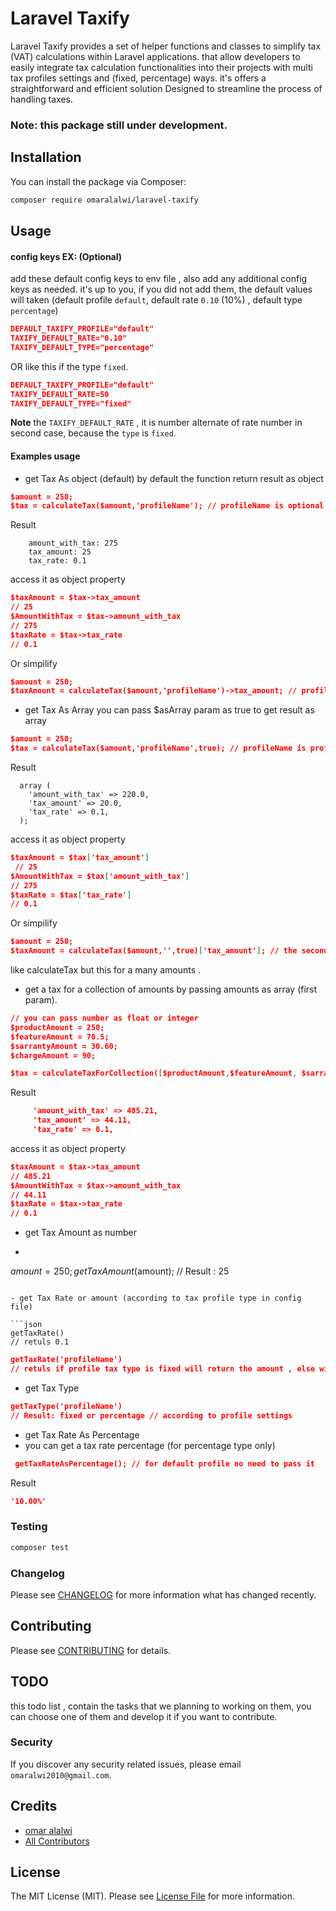 # Laravel Taxify

Laravel Taxify provides a set of helper functions and classes to simplify tax (VAT) calculations within Laravel applications. that allow developers to easily integrate tax calculation functionalities into their projects with multi tax profiles settings and (fixed, percentage) ways. it's offers a straightforward and efficient solution Designed to streamline the process of handling taxes.

### Note: this package still under development.

## Installation

You can install the package via Composer:

```bash
composer require omaralalwi/laravel-taxify
````

## Usage

#### config keys EX: (Optional)

add these default config keys to env file , also add any additional config keys as needed.
it's up to you, if you did not add them, the default values will taken (default profile `default`, default rate `0.10` (10%) , default type `percentage`)
```json
DEFAULT_TAXIFY_PROFILE="default"
TAXIFY_DEFAULT_RATE="0.10"
TAXIFY_DEFAULT_TYPE="percentage"
```

OR like this if the type `fixed`.

```json
DEFAULT_TAXIFY_PROFILE="default"
TAXIFY_DEFAULT_RATE=50
TAXIFY_DEFAULT_TYPE="fixed"
```

**Note** the `TAXIFY_DEFAULT_RATE` , it is number alternate of rate number in second case, because the `type` is `fixed`.

#### Examples usage

- get Tax As object (default)
  by default the function return result as object
```json
$amount = 250;
$tax = calculateTax($amount,'profileName'); // profileName is optional
```
Result
```
    amount_with_tax: 275
    tax_amount: 25
    tax_rate: 0.1
```
access it as object property
```json
$taxAmount = $tax->tax_amount
// 25
$AmountWithTax = $tax->amount_with_tax
// 275
$taxRate = $tax->tax_rate
// 0.1
```

Or simpilify
```json
$amount = 250;
$taxAmount = calculateTax($amount,'profileName')->tax_amount; // profileName is optional
```

- get Tax As Array
  you can pass $asArray param as true to get result as array
```json
$amount = 250;
$tax = calculateTax($amount,'profileName',true); // profileName is profile name param
```
Result
```
  array (
    'amount_with_tax' => 220.0,
    'tax_amount' => 20.0,
    'tax_rate' => 0.1,
  );
```
access it as object property
```json
$taxAmount = $tax['tax_amount']
 // 25
$AmountWithTax = $tax['amount_with_tax']
// 275
$taxRate = $tax['tax_rate']
// 0.1
```

Or simpilify
```json
$amount = 250;
$taxAmount = calculateTax($amount,'',true)['tax_amount']; // the second param refer to profile, we mad it null to take default profile
```
like calculateTax but this for a many amounts .
- get a tax for a collection of amounts by passing amounts as array (first param).
```json
// you can pass number as float or integer
$productAmount = 250;
$featureAmount = 70.5;
$sarrantyAmount = 30.60;
$chargeAmount = 90;

$tax = calculateTaxForCollection([$productAmount,$featureAmount, $sarrantyAmount, $chargeAmount]);
```
Result
```json
     'amount_with_tax' => 485.21,
     'tax_amount' => 44.11,
     'tax_rate' => 0.1,
```

access it as object property
```json
$taxAmount = $tax->tax_amount
// 485.21
$AmountWithTax = $tax->amount_with_tax
// 44.11
$taxRate = $tax->tax_rate
// 0.1
```

- get Tax Amount as number
- ```json
$amount = 250;
getTaxAmount($amount);
// Result : 25
```

- get Tax Rate or amount (according to tax profile type in config file)

```json
getTaxRate()
// retuls 0.1
```

```json
getTaxRate('profileName')
// retuls if profile tax type is fixed will return the amount , else will return the rate
```
- get Tax Type
```json
getTaxType('profileName')
// Result: fixed or percentage // according to profile settings
```

- get Tax Rate As Percentage
- you can get a tax rate percentage (for percentage type only)
```json 
 getTaxRateAsPercentage(); // for default profile no need to pass it
```
Result
```json
'10.00%'
```

### Testing

```bash
composer test
```

### Changelog

Please see [CHANGELOG](CHANGELOG.md) for more information what has changed recently.

## Contributing

Please see [CONTRIBUTING](CONTRIBUTING.md) for details.

## TODO
this todo list , contain the tasks that we planning to working on them, you can choose one of them and develop it if you want to contribute.

### Security

If you discover any security related issues, please email `omaralwi2010@gmail.com`.

## Credits

-   [omar alalwi](https://github.com/omaralalwi)
-   [All Contributors](../../contributors)

## License

The MIT License (MIT). Please see [License File](LICENSE.md) for more information.
